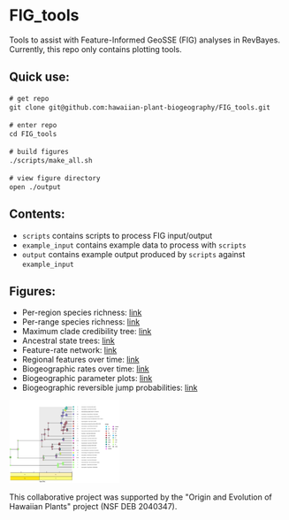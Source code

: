 # FIG_tools

Tools to assist with Feature-Informed GeoSSE (FIG) analyses in RevBayes. Currently, this repo only contains plotting tools.

## Quick use:

```
# get repo
git clone git@github.com:hawaiian-plant-biogeography/FIG_tools.git

# enter repo
cd FIG_tools

# build figures
./scripts/make_all.sh

# view figure directory
open ./output
```

## Contents:
- `scripts` contains scripts to process FIG input/output
- `example_input` contains example data to process with `scripts`
- `output` contains example output produced by `scripts` against `example_input`

## Figures:
- Per-region species richness: [link](output/plot_region_histogram.pdf)
- Per-range species richness: [link](output/plot_range_histogram.pdf)
- Maximum clade credibility tree:  [link](output/out.mcc.pdf)
- Ancestral state trees:  [link](output/out.states_prob.pdf)
- Feature-rate network:  [link](output/plot_feature_to_rate_network.pdf)
- Regional features over time: [link](output/out.feat_vs_time.idx_1.rel_within.typ_quantitative.pdf)
- Biogeographic rates over time: [link](output/rate_vs_time_process_w.pdf)
- Biogeographic parameter plots:  [link](output/out.param_d.pdf)
- Biogeographic reversible jump probabilities:  [link](output/out.param_rj_d.pdf)

<img src="assets/plot.states_prob.png" width="200"/>

This collaborative project was supported by the "Origin and Evolution of Hawaiian Plants" project (NSF DEB 2040347).
